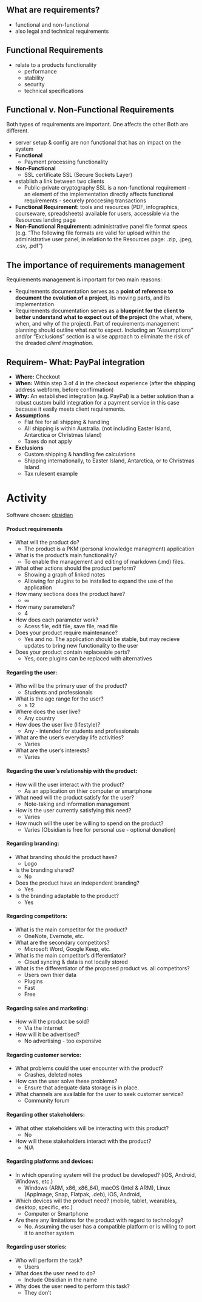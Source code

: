 ## What are requirements?
- functional and non-functional
- also legal and technical requirements
## Functional Requirements
- relate to a products functionality
	- performance
	- stability
	- security
	- technical specifications
## Functional v. Non-Functional Requirements
Both types of requirements are important. One affects the other
Both are different.
- server setup & config are non functional that has an impact on the system
- **Functional**
	- Payment processing functionality
- **Non-Functional**
	- SSL certificate
SSL (Secure Sockets Layer)
- establish a link between two clients
	- Public-private cryptography
SSL is a non-functional requirement - an element of the implementation
directly affects functional requirements - securely proccesing transactions
-   **Functional Requirement:** tools and resources (PDF, infographics, courseware, spreadsheets) available for users, accessible via the Resources landing page
-   **Non-Functional Requirement:** administrative panel file format specs (e.g. “The following file formats are valid for upload within the administrative user panel, in relation to the Resources page: .zip, .jpeg, .csv, .pdf”)
## **The importance of requirements management**
Requirements management is important for two main reasons:
-   Requirements documentation serves as a **point of reference to document the evolution of a project**, its moving parts, and its implementation
-   Requirements documentation serves as a **blueprint for the client to better understand what to expect out of the project** (the what, where, when, and why of the project).
Part of requirements management planning should outline what _not_ to expect.
Including an “Assumptions” and/or “Exclusions” section is a wise approach to eliminate the risk of the dreaded _client imagination_.
## Requirem-   **What:** PayPal integration
-   **Where:** Checkout
-   **When:** Within step 3 of 4 in the checkout experience (after the shipping address webform, before confirmation)
-   **Why:** An established integration (e.g. PayPal) is a better solution than a robust custom build integration for a payment service in this case because it easily meets client requirements.
-   **Assumptions**
    -   Flat fee for all shipping & handling
    -   All shipping is within Australia. (not including Easter Island, Antarctica or Christmas Island)
    -   Taxes do not apply
-   **Exclusions**
    -   Custom shipping & handling fee calculations
    -   Shipping internationally, to Easter Island, Antarctica, or to Christmas Island
    -   Tax rulesent example

# Activity
Software chosen: [obsidian](https://obsidian.md/)
#### Product requirements
-   What will the product do?
	- The product is a PKM (personal knowledge managment) application
-   What is the product’s main functionality?
	- To enable the management and editing of markdown (.md) files.
-   What other actions should the product perform?
	- Showing a graph of linked notes
	- Allowing for plugins to be installed to expand the use of the application
-   How many sections does the product have?
	- $\infty$
-   How many parameters?
	- 4
-   How does each parameter work?
	- Acess file, edit file, save file, read file
-   Does your product require maintenance?
	- Yes and no. The application should be stable, but may recieve updates to bring new functionality to the user
-   Does your product contain replaceable parts?
	- Yes, core plugins can be replaced with alternatives

#### Regarding the user:
-   Who will be the primary user of the product?
	- Students and professionals
-   What is the age range for the user?
	- $\geq$ 12
-   Where does the user live?
	- Any country
-   How does the user live (lifestyle)?
	- Any - intended for students and professionals
-   What are the user’s everyday life activities?
	- Varies
-   What are the user’s interests?
	- Varies

#### Regarding the user’s relationship with the product:
-   How will the user interact with the product?
	- As an application on thier computer or smartphone
-   What need will the product satisfy for the user?
	- Note-taking and information management
-   How is the user currently satisfying this need?
	- Varies
-   How much will the user be willing to spend on the product?
	- Varies (Obsidian is free for personal use - optional donation)

#### Regarding branding:
-   What branding should the product have?
	- Logo
-   Is the branding shared?
	- No
-   Does the product have an independent branding?
	- Yes
-   Is the branding adaptable to the product?
	- Yes

#### Regarding competitors:
-   What is the main competitor for the product?
	- OneNote, Evernote, etc.
-   What are the secondary competitors?
	- Microsoft Word, Google Keep, etc.
-   What is the main competitor’s differentiator?
	- Cloud syncing & data is not locally stored
-   What is the differentiator of the proposed product vs. all competitors?
	- Users own thier data
	- Plugins
	- Fast
	- Free

#### Regarding sales and marketing:
-   How will the product be sold?
	- Via the Internet
-   How will it be advertised?
	- No advertising - too expensive

#### Regarding customer service:
-   What problems could the user encounter with the product?
	- Crashes, deleted notes
-   How can the user solve these problems?
	- Ensure that adequate data storage is in place.
-   What channels are available for the user to seek customer service?
	- Community forum

#### Regarding other stakeholders:
-   What other stakeholders will be interacting with this product?
	- No
-   How will these stakeholders interact with the product?
	- N/A

#### Regarding platforms and devices:
-   In which operating system will the product be developed? (iOS, Android, Windows, etc.)
	- Windows (ARM, x86, x86_64), macOS (Intel & ARM), Linux (AppImage, Snap, Flatpak, .deb), iOS, Android,
-   Which devices will the product need? (mobile, tablet, wearables, desktop, specific, etc.)
	- Computer or Smartphone
-   Are there any limitations for the product with regard to technology?
	- No. Assuming the user has a compatible platform or is willing to port it to another system

#### Regarding user stories:
-   Who will perform the task?
	- Users
-   What does the user need to do?
	- Include Obsidian in the name
-   Why does the user need to perform this task?
	- They don’t